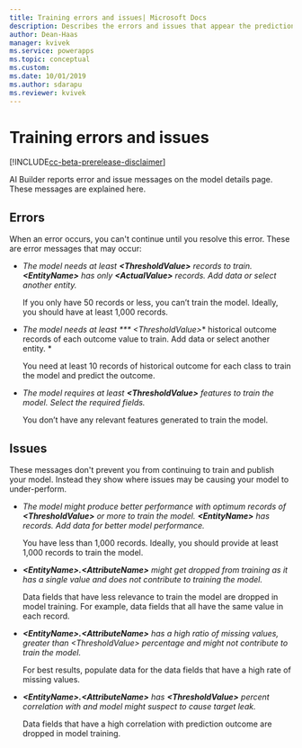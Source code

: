 ```yaml
---
title: Training errors and issues| Microsoft Docs
description: Describes the errors and issues that appear the prediction model details page
author: Dean-Haas
manager: kvivek
ms.service: powerapps
ms.topic: conceptual
ms.custom: 
ms.date: 10/01/2019
ms.author: sdarapu
ms.reviewer: kvivek
---
```


# Training errors and issues

[!INCLUDE[cc-beta-prerelease-disclaimer](./includes/cc-beta-prerelease-disclaimer.md)]

AI Builder reports error and issue messages on the model details page. These messages are explained here. 

## Errors

When an error occurs, you can't continue until you resolve this error. These are error messages that may occur:

- *The model needs at least **\<ThresholdValue>** records to train. **\<EntityName>** has only **\<ActualValue>** records. Add data or select another entity.*

    If you only have 50 records or less, you can’t train the model. Ideally, you should have at least 1,000 records.

- *The model needs at least *** \<ThresholdValue>** historical outcome records of each outcome value to train. Add data or select another entity. *

    You need at least 10 records of historical outcome for each class to train the model and predict the outcome.

- *The model requires at least **\<ThresholdValue>** features to train the model. Select the required fields.*

    You don’t have any relevant features generated to train the model.

## Issues

These messages don't prevent you from continuing to train and publish your model. Instead they show where issues may be causing your model to under-perform. 

- *The model might produce better performance with optimum records of **\<ThresholdValue>** or more to train the model. **\<EntityName>** has <ActualValue> records. Add data for better model performance.*

    You have less than 1,000 records. Ideally, you should provide at least 1,000 records to train the model.

- ***\<EntityName>.\<AttributeName>** might get dropped from training as it has a single value and does not contribute to training the model.*

    Data fields that have less relevance to train the model are dropped in model training.  For example, data fields that all have the same value in each record.

- ***\<EntityName>.\<AttributeName>** has a high ratio of missing values, greater than *\<ThresholdValue>* percentage and might not contribute to train the model.*

    For best results, populate data for the data fields that have a high rate of missing values. 

- ***\<EntityName>.\<AttributeName>** has **\<ThresholdValue>** percent correlation <CorrelationName> with <OutcomeAttributeName> and model might suspect to cause target leak.*

    Data fields that have a high correlation with prediction outcome are dropped in model training.

